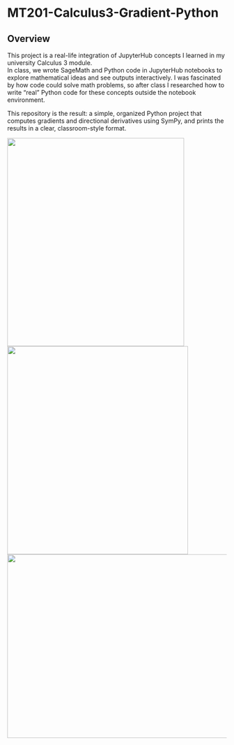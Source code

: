 # MT201-Calculus3-Gradient-Python

## Overview

This project is a real-life integration of JupyterHub concepts I learned in my university Calculus 3 module.  
In class, we wrote SageMath and Python code in JupyterHub notebooks to explore mathematical ideas and see outputs interactively. I was fascinated by how code could solve math problems, so after class I researched how to write “real” Python code for these concepts outside the notebook environment.

This repository is the result: a simple, organized Python project that computes gradients and directional derivatives using SymPy, and prints the results in a clear, classroom-style format.

<img src="https://github.com/user-attachments/assets//03b5a986-3217-47ed-a83a-3b7072b5bac5" height ="477" width="406"/> 
<img src="https://github.com/user-attachments/assets//c10ae012-f9a5-4271-92ad-894cc7e12da1" height ="477" width="415"/>

<img src="https://github.com/user-attachments/assets/508db117-8e7b-47ee-b6c5-347325daf3c3" height ="421" width="830"/>



